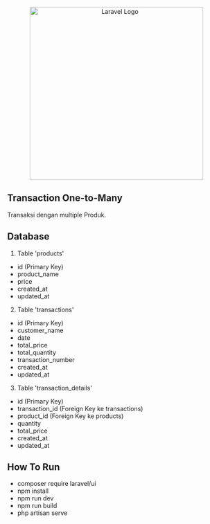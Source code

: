 <p align="center"><a href="https://laravel.com" target="_blank"><img src="https://raw.githubusercontent.com/laravel/art/master/logo-lockup/5%20SVG/2%20CMYK/1%20Full%20Color/laravel-logolockup-cmyk-red.svg" width="400" alt="Laravel Logo"></a></p>

## Transaction One-to-Many

Transaksi dengan multiple Produk.


## Database

1. Table 'products'
- id (Primary Key)
- product_name
- price
- created_at
- updated_at

2. Table 'transactions'
- id (Primary Key)
- customer_name
- date
- total_price
- total_quantity
- transaction_number 
- created_at
- updated_at

3. Table 'transaction_details'
- id (Primary Key)
- transaction_id (Foreign Key ke transactions)
- product_id (Foreign Key ke products)
- quantity
- total_price
- created_at
- updated_at

## How To Run
- composer require laravel/ui
- npm install
- npm run dev
- npm run build
- php artisan serve

